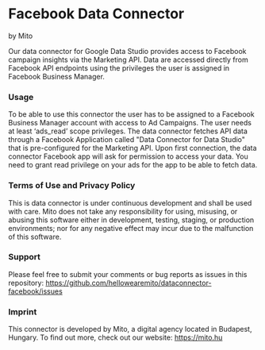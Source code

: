 # Facebook Data Connector
by Mito 

Our data connector for Google Data Studio provides access to Facebook campaign insights via the Marketing API. Data are accessed directly from Facebook API endpoints using the privileges the user is assigned in Facebook Business Manager.

### Usage
To be able to use this connector the user has to be assigned to a Facebook Business Manager account with access to Ad Campaigns. The user needs at least ‘ads_read’ scope privileges.
The data connector fetches API data through a Facebook Application called "Data Connector for Data Studio" that is pre-configured for the Marketing API. Upon first connection, the data connector Facebook app will ask for permission to access your data. You need to grant read privilege on your ads for the app to be able to fetch data. 

### Terms of Use and Privacy Policy
This is data connector is under continuous development and shall be used with care. Mito does not take any responsibility for using, misusing, or abusing this software either in development, testing, staging, or production environments; nor for any negative effect may incur due to the malfunction of this software. 

### Support
Please feel free to submit your comments or bug reports as issues in this repository: https://github.com/hellowearemito/dataconnector-facebook/issues

### Imprint
This connector is developed by Mito, a digital agency located in Budapest, Hungary. To find out more, check out our website: https://mito.hu
